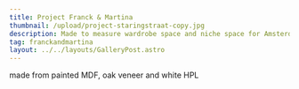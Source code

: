 ```yaml
---
title: Project Franck & Martina
thumbnail: /upload/project-staringstraat-copy.jpg
description: Made to measure wardrobe space and niche space for Amsterdam loft
tag: franckandmartina
layout: ../../layouts/GalleryPost.astro
---
```

made from painted MDF, oak veneer and white HPL